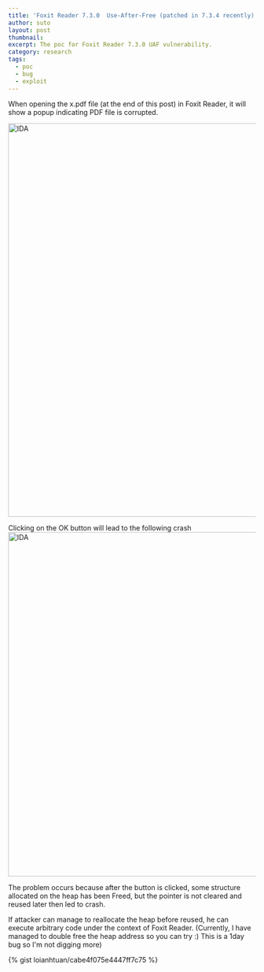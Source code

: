 ```yaml
---
title: 'Foxit Reader 7.3.0  Use-After-Free (patched in 7.3.4 recently)'
author: suto
layout: post
thumbnail: 
excerpt: The poc for Foxit Reader 7.3.0 UAF vulnerability.
category: research
tags:
  - poc
  - bug
  - exploit
---
```


When opening the x.pdf file (at the end of this post) in Foxit Reader, it will show a popup indicating PDF file is corrupted.

<img alt="IDA" src="http://vnsecurity.net/assets/foxit-popup.png"  width="800px" />

Clicking on the OK button will lead to the following crash
<img alt="IDA" src="http://vnsecurity.net/assets/foxit-crash.png"  width="700px" />

The problem occurs because after the button is clicked, some structure allocated on the heap has been Freed, but the pointer is not cleared and reused later then led to crash.

If attacker can manage to reallocate the heap before reused, he can execute arbitrary code under the context of Foxit Reader. (Currently, I have managed to double free the heap address so you can try :) This is a 1day bug so I'm not digging more)

{% gist loianhtuan/cabe4f075e4447ff7c75 %}
